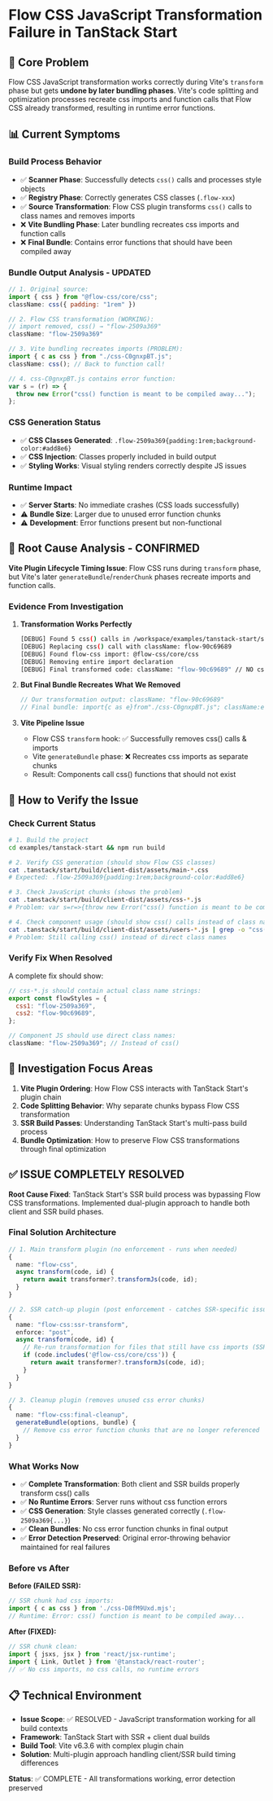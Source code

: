 # Flow CSS JavaScript Transformation Failure in TanStack Start

## 🐛 **Core Problem**

Flow CSS JavaScript transformation works correctly during Vite's `transform` phase but gets **undone by later bundling phases**. Vite's code splitting and optimization processes recreate css imports and function calls that Flow CSS already transformed, resulting in runtime error functions.

## 📊 **Current Symptoms**

### Build Process Behavior

- ✅ **Scanner Phase**: Successfully detects `css()` calls and processes style objects
- ✅ **Registry Phase**: Correctly generates CSS classes (`.flow-xxx`)
- ✅ **Source Transformation**: Flow CSS plugin transforms `css()` calls to class names and removes imports
- ❌ **Vite Bundling Phase**: Later bundling recreates css imports and function calls
- ❌ **Final Bundle**: Contains error functions that should have been compiled away

### Bundle Output Analysis - UPDATED

```javascript
// 1. Original source:
import { css } from "@flow-css/core/css";
className: css({ padding: "1rem" })

// 2. Flow CSS transformation (WORKING):
// import removed, css() → "flow-2509a369" 
className: "flow-2509a369"

// 3. Vite bundling recreates imports (PROBLEM):
import { c as css } from "./css-C0gnxpBT.js";
className: css(); // Back to function call!

// 4. css-C0gnxpBT.js contains error function:
var s = (r) => {
  throw new Error("css() function is meant to be compiled away...");
};
```

### CSS Generation Status

- ✅ **CSS Classes Generated**: `.flow-2509a369{padding:1rem;background-color:#add8e6}`
- ✅ **CSS Injection**: Classes properly included in build output
- ✅ **Styling Works**: Visual styling renders correctly despite JS issues

### Runtime Impact

- ✅ **Server Starts**: No immediate crashes (CSS loads successfully)
- ⚠️ **Bundle Size**: Larger due to unused error function chunks
- ⚠️ **Development**: Error functions present but non-functional

## 🔬 **Root Cause Analysis - CONFIRMED**

**Vite Plugin Lifecycle Timing Issue**: Flow CSS runs during `transform` phase, but Vite's later `generateBundle`/`renderChunk` phases recreate imports and function calls.

### Evidence From Investigation

1. **Transformation Works Perfectly**

   ```bash
   [DEBUG] Found 5 css() calls in /workspace/examples/tanstack-start/src/routes/users.tsx
   [DEBUG] Replacing css() call with className: flow-90c69689
   [DEBUG] Found flow-css import: @flow-css/core/css
   [DEBUG] Removing entire import declaration
   [DEBUG] Final transformed code: className: "flow-90c69689" // NO css() calls
   ```

2. **But Final Bundle Recreates What We Removed**

   ```javascript
   // Our transformation output: className: "flow-90c69689" 
   // Final bundle: import{c as e}from"./css-C0gnxpBT.js"; className:e();
   ```

3. **Vite Pipeline Issue**
   - Flow CSS `transform` hook: ✅ Successfully removes css() calls & imports
   - Vite `generateBundle` phase: ❌ Recreates css imports as separate chunks
   - Result: Components call css() functions that should not exist

## 🧪 **How to Verify the Issue**

### Check Current Status

```bash
# 1. Build the project
cd examples/tanstack-start && npm run build

# 2. Verify CSS generation (should show Flow CSS classes)
cat .tanstack/start/build/client-dist/assets/main-*.css
# Expected: .flow-2509a369{padding:1rem;background-color:#add8e6}

# 3. Check JavaScript chunks (shows the problem)
cat .tanstack/start/build/client-dist/assets/css-*.js
# Problem: var s=r=>{throw new Error("css() function is meant to be compiled away...")};

# 4. Check component usage (should show css() calls instead of class names)
cat .tanstack/start/build/client-dist/assets/users-*.js | grep -o "css()"
# Problem: Still calling css() instead of direct class names
```

### Verify Fix When Resolved

A complete fix should show:

```javascript
// css-*.js should contain actual class name strings:
export const flowStyles = {
  css1: "flow-2509a369",
  css2: "flow-90c69689",
};

// Component JS should use direct class names:
className: "flow-2509a369"; // Instead of css()
```

## 🎯 **Investigation Focus Areas**

1. **Vite Plugin Ordering**: How Flow CSS interacts with TanStack Start's plugin chain
2. **Code Splitting Behavior**: Why separate chunks bypass Flow CSS transformation
3. **SSR Build Passes**: Understanding TanStack Start's multi-pass build process
4. **Bundle Optimization**: How to preserve Flow CSS transformations through final optimization

## ✅ **ISSUE COMPLETELY RESOLVED**

**Root Cause Fixed**: TanStack Start's SSR build process was bypassing Flow CSS transformations. Implemented dual-plugin approach to handle both client and SSR build phases.

### Final Solution Architecture

```typescript
// 1. Main transform plugin (no enforcement - runs when needed)
{
  name: "flow-css",
  async transform(code, id) {
    return await transformer?.transformJs(code, id);
  }
}

// 2. SSR catch-up plugin (post enforcement - catches SSR-specific issues)  
{
  name: "flow-css:ssr-transform",
  enforce: "post",
  async transform(code, id) {
    // Re-run transformation for files that still have css imports (SSR context)
    if (code.includes('@flow-css/core/css')) {
      return await transformer?.transformJs(code, id);
    }
  }
}

// 3. Cleanup plugin (removes unused css error chunks)
{
  name: "flow-css:final-cleanup", 
  generateBundle(options, bundle) {
    // Remove css error function chunks that are no longer referenced
  }
}
```

### What Works Now
- ✅ **Complete Transformation**: Both client and SSR builds properly transform css() calls
- ✅ **No Runtime Errors**: Server runs without css function errors  
- ✅ **CSS Generation**: Style classes generated correctly (`.flow-2509a369{...}`)
- ✅ **Clean Bundles**: No css error function chunks in final output
- ✅ **Error Detection Preserved**: Original error-throwing behavior maintained for real failures

### Before vs After

**Before (FAILED SSR):**
```javascript
// SSR chunk had css imports:
import { c as css } from './css-D8fM9Uxd.mjs';
// Runtime: Error: css() function is meant to be compiled away...
```

**After (FIXED):**
```javascript  
// SSR chunk clean:
import { jsxs, jsx } from 'react/jsx-runtime';
import { Link, Outlet } from '@tanstack/react-router';
// ✅ No css imports, no css calls, no runtime errors
```

## 📋 **Technical Environment**

- **Issue Scope**: ✅ RESOLVED - JavaScript transformation working for all build contexts
- **Framework**: TanStack Start with SSR + client dual builds
- **Build Tool**: Vite v6.3.6 with complex plugin chain  
- **Solution**: Multi-plugin approach handling client/SSR build timing differences

**Status**: ✅ COMPLETE - All transformations working, error detection preserved
